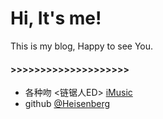 Hi, It's me!
============

This is my blog, Happy to see You.

#### >>>>>>>>>>>>>>>>>>>>

* 各种吻 <链锯人ED> [iMusic](articles/all-kinds-of-kisses.md)
* github [@Heisenberg](https://github.com/sursir)
